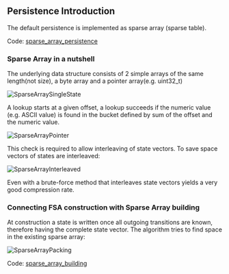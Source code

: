 ## Persistence Introduction

The default persistence is implemented as sparse array (sparse table). 

Code: [sparse_array_persistence](/keyvi/src/cpp/dictionary/fsa/internal/sparse_array_persistence.h)

### Sparse Array in a nutshell

The underlying data structure consists of 2 simple arrays of the same length(not size), a byte array and a 
pointer array(e.g. uint32_t)

![SparseArraySingleState](/doc/images/sparse_array_single_state.png)

A lookup starts at a given offset, a lookup succeeds if the numeric value (e.g. ASCII value) is found in the bucket 
defined by sum of the offset and the numeric value.

![SparseArrayPointer](/doc/images/sparse_array_pointer.png)

This check is required to allow interleaving of state vectors. To save space vectors of states are interleaved:
 
![SparseArrayInterleaved](/doc/images/sparse_array_mixed.png)

Even with a brute-force method that interleaves state vectors yields a very good compression rate.

### Connecting FSA construction with Sparse Array building

At construction a state is written once all outgoing transitions are known, therefore having the complete state vector.
The algorithm tries to find space in the existing sparse array:

![SparseArrayPacking](/doc/images/sparse_array_packing.png)

Code: [sparse_array_building](/keyvi/src/cpp/dictionary/fsa/internal/sparse_array_builder.h)

